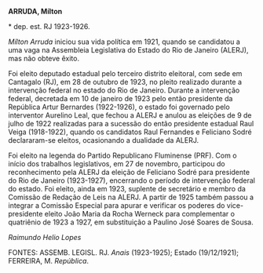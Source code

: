 **ARRUDA, Mílton**

\* dep. est. RJ 1923-1926.

*Mílton Arruda* iniciou sua vida política em 1921, quando se candidatou
a uma vaga na Assembleia Legislativa do Estado do Rio de Janeiro
(ALERJ), mas não obteve êxito.

Foi eleito deputado estadual pelo terceiro distrito eleitoral, com sede
em Cantagalo (RJ), em 28 de outubro de 1923, no pleito realizado durante
a intervenção federal no estado do Rio de Janeiro. Durante a intervenção
federal, decretada em 10 de janeiro de 1923 pelo então presidente da
República Artur Bernardes (1922-1926), o estado foi governado pelo
interventor Aurelino Leal, que fechou a ALERJ e anulou as eleições de 9
de julho de 1922 realizadas para a sucessão do então presidente estadual
Raul Veiga (1918-1922), quando os candidatos Raul Fernandes e Feliciano
Sodré declararam-se eleitos, ocasionando a dualidade da ALERJ.

Foi eleito na legenda do Partido Republicano Fluminense (PRF). Com o
início dos trabalhos legislativos, em 27 de novembro, participou do
reconhecimento pela ALERJ da eleição de Feliciano Sodré para presidente
do Rio de Janeiro (1923-1927), encerrando o período de intervenção
federal do estado. Foi eleito, ainda em 1923, suplente de secretário e
membro da Comissão de Redação de Leis na ALERJ. A partir de 1925 também
passou a integrar a Comissão Especial para apurar e verificar os poderes
do vice-presidente eleito João Maria da Rocha Werneck para complementar
o quatriênio de 1923 a 1927, em substituição a Paulino José Soares de
Sousa.

*Raimundo Helio Lopes*

FONTES: ASSEMB. LEGISL. RJ. *Anais* (1923-1925); Estado (19/12/1921);
FERREIRA, M. *República*.
